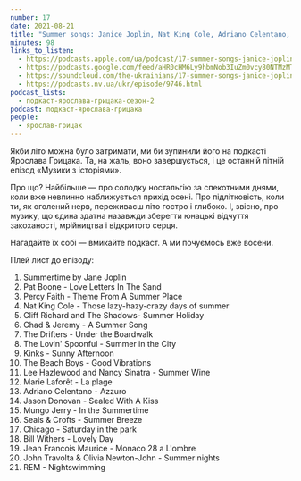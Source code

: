 ```yaml
---
number: 17
date: 2021-08-21
title: "Summer songs: Janice Joplin, Nat King Cole, Adriano Celentano, REM"
minutes: 98
links_to_listen:
  - https://podcasts.apple.com/ua/podcast/17-summer-songs-janice-joplin-nat-king-cole-adriano/id1546083745?i=1000532652432
  - https://podcasts.google.com/feed/aHR0cHM6Ly9hbmNob3IuZm0vcy80NTMzMTgxMC9wb2RjYXN0L3Jzcw/episode/ZGU4OWU2ODAtNmIwNC00ODk2LTllMzUtY2IxMDNkNmM2YWRh
  - https://soundcloud.com/the-ukrainians/17-summer-songs-janice-joplin-nat-king-cole-adriano-celentano-rem?in=the-ukrainians/sets/muzykazist
  - https://podcasts.nv.ua/ukr/episode/9746.html
podcast_lists:
  - подкаст-ярослава-грицака-сезон-2
podcast: подкаст-ярослава-грицака
people:
  - ярослав-грицак
---
```


Якби літо можна було затримати, ми би зупинили його на подкасті Ярослава
Грицака. Та, на жаль, воно завершується, і це останній літній епізод «Музики з
історіями».

Про що? Найбільше — про солодку ностальгію за спекотними днями, коли вже
невпинно наближується прихід осені. Про підлітковість, коли ти, як оголений
нерв, переживаєш літо гостро і глибоко. І, звісно, про музику, що єдина здатна
назавжди зберегти юнацькі відчуття закоханості, мрійництва і відкритого серця.

Нагадайте їх собі — вмикайте подкаст. А ми почуємось вже восени.

Плей лист до епізоду:

1. Summertime by Jane Joplin
2. Pat Boone - Love Letters In The Sand
3. Percy Faith - Theme From A Summer Place
4. Nat King Cole - Those lazy-hazy-crazy days of summer
5. Cliff Richard and The Shadows- Summer Holiday
6. Chad & Jeremy - A Summer Song
7. The Drifters - Under the Boardwalk
8. The Lovin' Spoonful - Summer in the City
9. Kinks - Sunny Afternoon
10. The Beach Boys - Good Vibrations
11. Lee Hazlewood and Nancy Sinatra - Summer Wine
12. Marie Laforêt - La plage
13. Adriano Celentano - Azzuro
14. Jason Donovan - Sealed With A Kiss
15. Mungo Jerry - In the Summertime
16. Seals & Crofts - Summer Breeze
17. Chicago - Saturday in the park
18. Bill Withers - Lovely Day
19. Jean Francois Maurice - Monaco 28 a L'ombre
20. John Travolta & Olivia Newton-John - Summer nights
21. REM - Nightswimming
